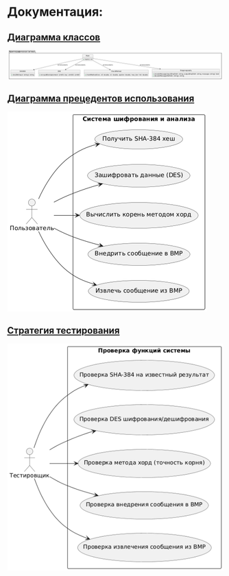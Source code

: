 # Документация:

## [Диаграмма классов](Documents/class_diagram.md)
![Диаграмма классов](Documents/class_diagram.png)

## [Диаграмма прецедентов использования](Documents/use_case_diagram.md)
![Диаграмма прецедентов использования](Documents/use_case_diagram.png)

## [Стратегия тестирования](Documents/test_strategy.md)
![Стратегия тестирования](Documents/test_strategy.png)
